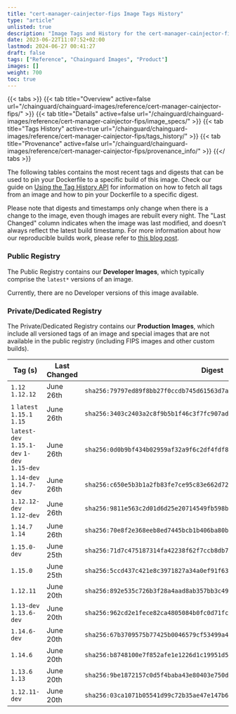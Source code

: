 ```yaml
---
title: "cert-manager-cainjector-fips Image Tags History"
type: "article"
unlisted: true
description: "Image Tags and History for the cert-manager-cainjector-fips Chainguard Image"
date: 2023-06-22T11:07:52+02:00
lastmod: 2024-06-27 00:41:27
draft: false
tags: ["Reference", "Chainguard Images", "Product"]
images: []
weight: 700
toc: true
---
```


{{< tabs >}}
{{< tab title="Overview" active=false url="/chainguard/chainguard-images/reference/cert-manager-cainjector-fips/" >}}
{{< tab title="Details" active=false url="/chainguard/chainguard-images/reference/cert-manager-cainjector-fips/image_specs/" >}}
{{< tab title="Tags History" active=true url="/chainguard/chainguard-images/reference/cert-manager-cainjector-fips/tags_history/" >}}
{{< tab title="Provenance" active=false url="/chainguard/chainguard-images/reference/cert-manager-cainjector-fips/provenance_info/" >}}
{{</ tabs >}}

The following tables contains the most recent tags and digests that can be used to pin your Dockerfile to a specific build of this image. Check our guide on [Using the Tag History API](/chainguard/chainguard-images/using-the-tag-history-api/) for information on how to fetch all tags from an image and how to pin your Dockerfile to a specific digest.

Please note that digests and timestamps only change when there is a change to the image, even though images are rebuilt every night. The "Last Changed" column indicates when the image was last modified, and doesn't always reflect the latest build timestamp. For more information about how our reproducible builds work, please refer to [this blog post](https://www.chainguard.dev/unchained/reproducing-chainguards-reproducible-image-builds).

### Public Registry
The Public Registry contains our **Developer Images**, which typically comprise the `latest*` versions of an image.

Currently, there are no Developer versions of this image available.

### Private/Dedicated Registry
The Private/Dedicated Registry contains our **Production Images**, which include all versioned tags of an image and special images that are not available in the public registry (including FIPS images and other custom builds).

| Tag (s)                                       | Last Changed | Digest                                                                    |
|-----------------------------------------------|--------------|---------------------------------------------------------------------------|
|  `1.12` `1.12.12`                             | June 26th    | `sha256:79797ed89f8bb27f0ccdb745d61563d7a9b200f2e085d7611ec29dd37aac512c` |
|  `1` `latest` `1.15.1` `1.15`                 | June 26th    | `sha256:3403c2403a2c8f9b5b1f46c3f7fc907adffeab46f923a1e119c0eaf18497ca1c` |
|  `latest-dev` `1.15.1-dev` `1-dev` `1.15-dev` | June 26th    | `sha256:0d0b9bf434b02959af32a9f6c2df4fdf89eebbe2b93485a593b9abeb8068ba76` |
|  `1.14-dev` `1.14.7-dev`                      | June 26th    | `sha256:c650e5b3b1a2fb83fe7ce95c83e662d727b77980049fc1545433253bcce319dc` |
|  `1.12.12-dev` `1.12-dev`                     | June 26th    | `sha256:9811e563c2d01d6d25e20714549fb598bbbfc603d1013fc88acd230d3979d442` |
|  `1.14.7` `1.14`                              | June 26th    | `sha256:70e8f2e368eeb8ed7445bcb1b406ba80b6646602b1935b3532d5ca239bb913ae` |
|  `1.15.0-dev`                                 | June 25th    | `sha256:71d7c475187314fa42238f62f7ccb8db7847ba668043e0ccf0ae9b2c5770f7de` |
|  `1.15.0`                                     | June 25th    | `sha256:5ccd437c421e8c3971827a34a0ef91f63e230937130beaf9dcb0e8f256c950a6` |
|  `1.12.11`                                    | June 20th    | `sha256:892e535c726b3f28a4aad8ab357bb3c4957ce127f05bd575097210d3fdcde71c` |
|  `1.13-dev` `1.13.6-dev`                      | June 20th    | `sha256:962cd2e1fece82ca4805084b0fc0d71fcfd0b965471e2784c9aa5a68021c3973` |
|  `1.14.6-dev`                                 | June 20th    | `sha256:67b3709575b77425b0046579cf53499a497ef4e80f8d01e22b26ffa697d3eb85` |
|  `1.14.6`                                     | June 20th    | `sha256:b8748100e7f852afe1e1226d1c19951d57afd30ab1533197a15f3e53d8c24492` |
|  `1.13.6` `1.13`                              | June 20th    | `sha256:9be1872157c0d5f4baba43e80403e750d46a4220172f8dbe86b3aad827f0a7f0` |
|  `1.12.11-dev`                                | June 20th    | `sha256:03ca1071b05541d99c72b35ae47e147b67c20f8470dc13cf36c2f911a83fb4e2` |

